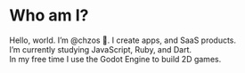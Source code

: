 <h1>Who am I?</h1>
<p>
Hello, world. I’m @chzos 👋. I create apps, and SaaS products.<br>
I’m currently studying JavaScript, Ruby, and Dart.<br>
In my free time I use the Godot Engine to build 2D games.
</p>

<!---
chzos/chzos is a ✨ special ✨ repository because its `README.md` (this file) appears on your GitHub profile.
You can click the Preview link to take a look at your changes.
--->
